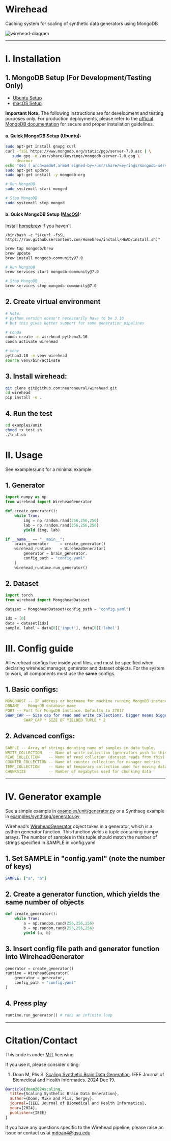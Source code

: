 # Wirehead #

Caching system for scaling of synthetic data generators using MongoDB

![wirehead-diagram](assets/training-diagram.png)

---

# I. Installation 

## 1. MongoDB Setup (For Development/Testing Only)

- [Ubuntu Setup](#a-quick-mongodb-setup-ubuntu)
- [macOS Setup](#b-quick-mongodb-setup-macos)

**Important Note:** The following instructions are for development and testing purposes only. For production deployments, please refer to the [official MongoDB documentation](https://www.mongodb.com/docs/manual/administration/install-community/) for secure and proper installation guidelines.

#### a. Quick MongoDB Setup ([Ubuntu](https://www.mongodb.com/docs/manual/tutorial/install-mongodb-on-ubuntu/)):

```bash
sudo apt-get install gnupg curl
curl -fsSL https://www.mongodb.org/static/pgp/server-7.0.asc | \
   sudo gpg -o /usr/share/keyrings/mongodb-server-7.0.gpg \
   --dearmor
echo "deb [ arch=amd64,arm64 signed-by=/usr/share/keyrings/mongodb-server-7.0.gpg ] https://repo.mongodb.org/apt/ubuntu jammy/mongodb-org/7.0 multiverse" | sudo tee /etc/apt/sources.list.d/mongodb-org-7.0.list
sudo apt-get update
sudo apt-get install -y mongodb-org
```

```bash
# Run MongoDB
sudo systemctl start mongod
```

```bash
# Stop MongoDB
sudo systemctl stop mongod
```

#### b. Quick MongoDB Setup ([MacOS](https://www.mongodb.com/docs/manual/tutorial/install-mongodb-on-os-x/)):

Install [homebrew](https://brew.sh/) if you haven't
```
/bin/bash -c "$(curl -fsSL https://raw.githubusercontent.com/Homebrew/install/HEAD/install.sh)"
```


```bash
brew tap mongodb/brew
brew update
brew install mongodb-community@7.0
```

```bash
# Run MongoDB
brew services start mongodb-community@7.0
```

```bash
# Stop MongoDB
brew services stop mongodb-community@7.0
```

## 2. Create virtual environment
```bash
# Note:
# python version doesn't necessarily have to be 3.10
# but this gives better support for some generation pipelines

# Conda
conda create -n wirehead python=3.10
conda activate wirehead

# venv
python3.10 -m venv wirehead 
source venv/bin/activate
```

## 3. Install wirehead:
```bash
git clone git@github.com:neuroneural/wirehead.git
cd wirehead
pip install -e .
```

## 4. Run the test
```bash
cd examples/unit
chmod +x test.sh
./test.sh
```

# II. Usage 

See examples/unit for a minimal example 

## 1. Generator

```python
import numpy as np
from wirehead import WireheadGenerator 

def create_generator():
    while True: 
        img = np.random.rand(256,256,256)
        lab = np.random.rand(256,256,256)
        yield (img, lab)

if __name__ == "__main__":
    brain_generator     = create_generator()
    wirehead_runtime    = WireheadGenerator(
        generator = brain_generator,
        config_path = "config.yaml" 
    )
    wirehead_runtime.run_generator()
```

## 2. Dataset
```python
import torch
from wirehead import MongoheadDataset

dataset = MongoheadDataset(config_path = "config.yaml")

idx = [0] 
data = dataset[idx]
sample, label = data[0]['input'], data[0]['label']
```

# III. Config guide

All wirehead configs live inside yaml files, and must be specified when declaring wirehead manager, generator and dataset objects. For the system to work, all components must use the __same__ configs.

## 1. Basic configs:
```yaml
MONGOHOST -- IP address or hostname for machine running MongoDB instance
DBNAME -- MongoDB database name
PORT -- Port for MongoDB instance. Defaults to 27017
SWAP_CAP -- Size cap for read and write collections. bigger means bigger cache, and less frequent swaps. The total memory used by wirehead can be calculated with:
        SWAP_CAP * SIZE OF YIELDED TUPLE * 2
```

## 2. Advanced configs:
```yaml
SAMPLE -- Array of strings denoting name of samples in data tuple. 
WRITE_COLLECTION   -- Name of write collection (generators push to this)
READ_COLLECTION    -- Name of read colletion (dataset reads from this)
COUNTER_COLLECTION -- Name of counter collection for manager metrics
TEMP_COLLECTION    -- Name of temporary collection used for moving data during swap
CHUNKSIZE          -- Number of megabytes used for chunking data
```

---

# IV. Generator example

See a simple example in [examples/unit/generator.py](examples/unit/generator.py) or a Synthseg example in [examples/synthseg/generator.py](examples/synthseg/generator.py)

Wirehead's [WireheadGenerator](https://github.com/neuroneural/wirehead/blob/main/wirehead/generator.py) object takes in a generator, which is a python generator function. This function yields a tuple containing numpy arrays. The number of samples in this tuple should match the number of strings specified in SAMPLE in config.yaml

## 1. Set SAMPLE in "config.yaml" (note the number of keys)
```yaml
SAMPLE: ["a", "b"]
```

## 2. Create a generator function, which yields the same number of objects
```python
def create_generator():
    while True: 
        a = np.random.rand(256,256,256)
        b = np.random.rand(256,256,256)
        yield (a, b)
```

## 3. Insert config file path and generator function into WireheadGenerator
```python
generator = create_generator()
runtime = WireheadGenerator(
    generator = generator,
    config_path = "config.yaml" 
)
```

## 4. Press play
```python
runtime.run_generator() # runs an infinite loop
```

---

# Citation/Contact

This code is under [MIT](https://github.com/neuroneural/wirehead/blob/main/LICENSE) licensing

If you use it, please consider citing:
1. Doan M, Plis S. [Scaling Synthetic Brain Data Generation](https://ieeexplore.ieee.org/abstract/document/10807405). IEEE Journal of Biomedical and Health Informatics. 2024 Dec 19.
```bibtex
@article{doan2024scaling,
  title={Scaling Synthetic Brain Data Generation},
  author={Doan, Mike and Plis, Sergey},
  journal={IEEE Journal of Biomedical and Health Informatics},
  year={2024},
  publisher={IEEE}
}
```

If you have any questions specific to the Wirehead pipeline, please raise an issue or contact us at mdoan4@gsu.edu
